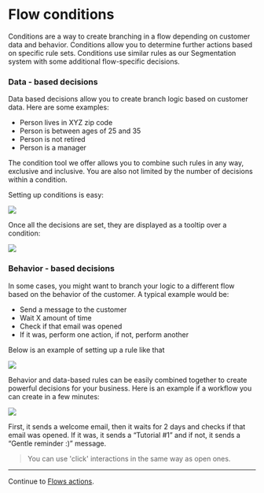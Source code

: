 # Flow conditions

Conditions are a way to create branching in a flow depending on customer data and behavior. 
Conditions allow you to determine further actions based on specific rule sets. Conditions use 
similar rules as our Segmentation system with some additional flow-specific decisions.



### Data - based decisions

Data based decisions allow you to create branch logic based on customer data. Here are some examples: 

* Person lives in XYZ zip code
* Person is between ages of 25 and 35
* Person is not retired
* Person is a manager

The condition tool we offer allows you to combine such rules in any way, exclusive and inclusive. 
You are also not limited by the number of decisions within a condition. 

Setting up conditions is easy: 

![](images/flows/condition-decisions.png)

Once all the decisions are set, they are displayed as a tooltip over a condition:

![](images/flows/flow-conditions.png)

### Behavior - based decisions

In some cases, you might want to branch your logic to a different flow based on the behavior of the customer. 
A typical example would be:
 
* Send a message to the customer
* Wait X amount of time
* Check if that email was opened
* If it was, perform one action, if not, perform another


Below is an example of setting up a rule like that


![](images/flows/conditions.png)

Behavior and data-based rules can be easily combined together to create powerful decisions for your business.
Here is an example if a workflow you can create  in a few minutes:

![](images/flows/flow-interactions.png)

First, it sends a welcome email, then it waits for 2 days and checks if that email was opened. 
If it was, it sends a “Tutorial #1” and if not, it sends a “Gentle reminder :)” message.


> You can use 'click' interactions in the same way as open ones.
 
----

Continue to [Flows actions](flows-actions).